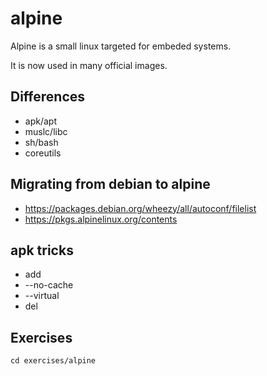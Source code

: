 # alpine



Alpine is a small linux targeted for embeded systems.

It is now used in many official images.


## Differences

 - apk/apt
 - muslc/libc
 - sh/bash
 - coreutils 



## Migrating from debian to alpine

 - https://packages.debian.org/wheezy/all/autoconf/filelist
 - https://pkgs.alpinelinux.org/contents


## apk tricks

 - add
  - --no-cache
  - --virtual
 - del



## Exercises

```
cd exercises/alpine
```
